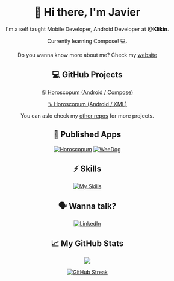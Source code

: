 <div align="center">

# 👋 Hi there, I'm Javier
  
I'm a self taught Mobile Developer, Android Developer at **@Klikin**.
  
Currently learning Compose! 💻.

Do you wanna know more about me? Check my [website](https://jarg-147.github.io/)

</div>
  
<div align="center">

## 💻 GitHub Projects
  
[♋️ Horoscopum (Android / Compose)](https://github.com/jarg-147/HoroscopumCompose)
  
[♑️ Horoscopum (Android / XML)](https://github.com/jarg-147/HoroscopumXML)

You can aslo check my [other repos](https://github.com/jarg-147?tab=repositories) for more projects.

</div>
  
<div align="center">

## 🔗 Published Apps

[![Horoscopum](https://play-lh.googleusercontent.com/lzbFllsGM4AQPTIc_5pf2S0gjiEKxwVOT8GRD-ycwKPTaefCJfuqPgln4hUvOiOfbA=w50-h50-rw)](https://play.google.com/store/apps/details?id=com.bitbiird.horoscopum)
[![WeeDog](https://play-lh.googleusercontent.com/X9UptzvOsK9j5A7EgXRvzZDrMvN_ZZIbpACJeJ9SF2l_X7Vf9wJAdpWjU1lkO4p1xdVv=w50-h50-rw)](https://play.google.com/store/apps/details?id=com.bitbiird.weedog)

</div>

<div align="center">

## ⚡️ Skills

[![My Skills](https://skillicons.dev/icons?i=androidstudio,idea,kotlin,ktor,gradle,firebase,git,github,heroku,postman)](https://skillicons.dev)

</div>

<div align="center">

## 🗣️ Wanna talk?

[![LinkedIn](https://skillicons.dev/icons?i=linkedin)](https://www.linkedin.com/in/javier-romero-gil/)

</div>

<div align="center">

## 📈 My GitHub Stats

[![](https://komarev.com/ghpvc/?username=jarg-147&style=for-the-badge&color=2EDF85)](https://github.com/antonkomarev/github-profile-views-counter)

[![GitHub Streak](https://streak-stats.demolab.com?user=jarg-147&theme=material-palenight&border_radius=8&mode=weekly)](https://git.io/streak-stats)

</div>
